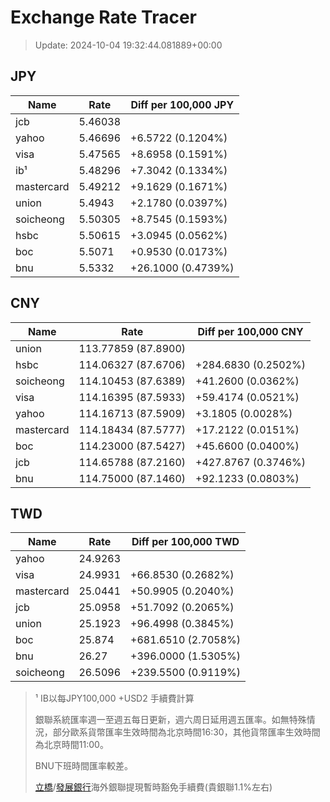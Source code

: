 # Exchange Rate Tracer

> Update: 2024-10-04 19:32:44.081889+00:00

## JPY

| Name       |    Rate | Diff per 100,000 JPY   |
|------------|---------|------------------------|
| jcb        | 5.46038 |                        |
| yahoo      | 5.46696 | +6.5722 (0.1204%)      |
| visa       | 5.47565 | +8.6958 (0.1591%)      |
| ib¹        | 5.48296 | +7.3042 (0.1334%)      |
| mastercard | 5.49212 | +9.1629 (0.1671%)      |
| union      | 5.4943  | +2.1780 (0.0397%)      |
| soicheong  | 5.50305 | +8.7545 (0.1593%)      |
| hsbc       | 5.50615 | +3.0945 (0.0562%)      |
| boc        | 5.5071  | +0.9530 (0.0173%)      |
| bnu        | 5.5332  | +26.1000 (0.4739%)     |

## CNY

| Name       | Rate                | Diff per 100,000 CNY   |
|------------|---------------------|------------------------|
| union      | 113.77859	(87.8900) |                        |
| hsbc       | 114.06327	(87.6706) | +284.6830 (0.2502%)    |
| soicheong  | 114.10453	(87.6389) | +41.2600 (0.0362%)     |
| visa       | 114.16395	(87.5933) | +59.4174 (0.0521%)     |
| yahoo      | 114.16713	(87.5909) | +3.1805 (0.0028%)      |
| mastercard | 114.18434	(87.5777) | +17.2122 (0.0151%)     |
| boc        | 114.23000	(87.5427) | +45.6600 (0.0400%)     |
| jcb        | 114.65788	(87.2160) | +427.8767 (0.3746%)    |
| bnu        | 114.75000	(87.1460) | +92.1233 (0.0803%)     |

## TWD

| Name       |    Rate | Diff per 100,000 TWD   |
|------------|---------|------------------------|
| yahoo      | 24.9263 |                        |
| visa       | 24.9931 | +66.8530 (0.2682%)     |
| mastercard | 25.0441 | +50.9905 (0.2040%)     |
| jcb        | 25.0958 | +51.7092 (0.2065%)     |
| union      | 25.1923 | +96.4998 (0.3845%)     |
| boc        | 25.874  | +681.6510 (2.7058%)    |
| bnu        | 26.27   | +396.0000 (1.5305%)    |
| soicheong  | 26.5096 | +239.5500 (0.9119%)    |


> ¹ IB以每JPY100,000 +USD2 手續費計算
>
> 銀聯系統匯率週一至週五每日更新，週六周日延用週五匯率。如無特殊情況，部分歐系貨幣匯率生效時間為北京時間16:30，其他貨幣匯率生效時間為北京時間11:00。
>
> BNU下班時間匯率較差。
>
> [立橋](https://www.wlbank.com.mo/uploads/ueditor/file/20181211/1544536513900230.pdf)/[發展銀行](https://www.mdb.com.mo/Service_Charges_20230728.pdf)海外銀聯提現暫時豁免手續費(貴銀聯1.1%左右)

